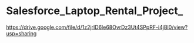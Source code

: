 # Salesforce_Laptop_Rental_Project_
https://drive.google.com/file/d/1z2jrID6le68OvrDz3Ut4SPpRF-i4jBl0/view?usp=sharing
